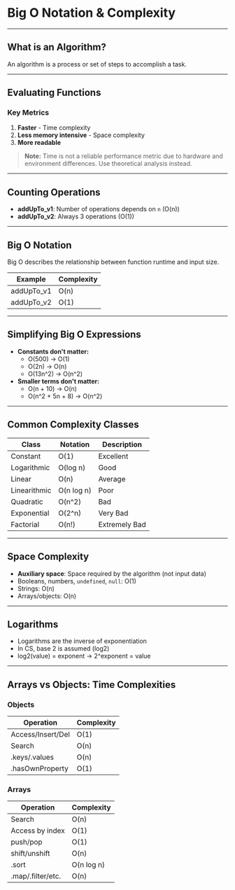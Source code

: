 # Big O Notation & Complexity

---

## What is an Algorithm?

An algorithm is a process or set of steps to accomplish a task.

---

## Evaluating Functions

### Key Metrics

1. **Faster** - Time complexity
2. **Less memory intensive** - Space complexity
3. **More readable**

> **Note:** Time is not a reliable performance metric due to hardware and environment differences. Use theoretical analysis instead.

---

## Counting Operations

- **addUpTo_v1**: Number of operations depends on `n` (O(n))
- **addUpTo_v2**: Always 3 operations (O(1))

---

## Big O Notation

Big O describes the relationship between function runtime and input size.

| Example    | Complexity |
| ---------- | ---------- |
| addUpTo_v1 | O(n)       |
| addUpTo_v2 | O(1)       |

---

## Simplifying Big O Expressions

- **Constants don't matter:**
  - O(500) → O(1)
  - O(2n) → O(n)
  - O(13n^2) → O(n^2)
- **Smaller terms don't matter:**
  - O(n + 10) → O(n)
  - O(n^2 + 5n + 8) → O(n^2)

---

## Common Complexity Classes

| Class        | Notation   | Description   |
| ------------ | ---------- | ------------- |
| Constant     | O(1)       | Excellent     |
| Logarithmic  | O(log n)   | Good          |
| Linear       | O(n)       | Average       |
| Linearithmic | O(n log n) | Poor          |
| Quadratic    | O(n^2)     | Bad           |
| Exponential  | O(2^n)     | Very Bad      |
| Factorial    | O(n!)      | Extremely Bad |

---

## Space Complexity

- **Auxiliary space**: Space required by the algorithm (not input data)
- Booleans, numbers, `undefined`, `null`: O(1)
- Strings: O(n)
- Arrays/objects: O(n)

---

## Logarithms

- Logarithms are the inverse of exponentiation
- In CS, base 2 is assumed (log2)
- log2(value) = exponent → 2^exponent = value

---

## Arrays vs Objects: Time Complexities

### Objects

| Operation         | Complexity |
| ----------------- | ---------- |
| Access/Insert/Del | O(1)       |
| Search            | O(n)       |
| .keys/.values     | O(n)       |
| .hasOwnProperty   | O(1)       |

### Arrays

| Operation         | Complexity |
| ----------------- | ---------- |
| Search            | O(n)       |
| Access by index   | O(1)       |
| push/pop          | O(1)       |
| shift/unshift     | O(n)       |
| .sort             | O(n log n) |
| .map/.filter/etc. | O(n)       |
